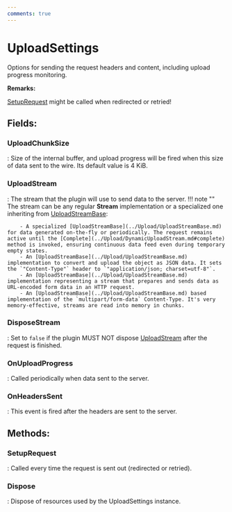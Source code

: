 ```yaml
---
comments: true
---
```

# UploadSettings

Options for sending the request headers and content, including upload progress monitoring. 

**Remarks:**

[SetupRequest](UploadSettings.md#setuprequest) might be called when redirected or retried!

## **Fields**:
### **UploadChunkSize**
: Size of the internal buffer, and upload progress will be fired when this size of data sent to the wire. Its default value is 4 KiB. 
### **UploadStream**
: The stream that the plugin will use to send data to the server. 
	!!! note ""
		The stream can be any regular **Stream** implementation or a specialized one inheriting from [UploadStreamBase](../Upload/UploadStreamBase.md): 

		- A specialized [UploadStreamBase](../Upload/UploadStreamBase.md) for data generated on-the-fly or periodically. The request remains active until the [Complete](../Upload/DynamicUploadStream.md#complete) method is invoked, ensuring continuous data feed even during temporary empty states.
		- An [UploadStreamBase](../Upload/UploadStreamBase.md) implementation to convert and upload the object as JSON data. It sets the `"Content-Type"` header to `"application/json; charset=utf-8"`.
		- An [UploadStreamBase](../Upload/UploadStreamBase.md) implementation representing a stream that prepares and sends data as URL-encoded form data in an HTTP request.
		- An [UploadStreamBase](../Upload/UploadStreamBase.md) based implementation of the `multipart/form-data` Content-Type. It's very memory-effective, streams are read into memory in chunks.



### **DisposeStream**
: Set to `false` if the plugin MUST NOT dispose [UploadStream](UploadSettings.md#uploadstream) after the request is finished. 
### **OnUploadProgress**
: Called periodically when data sent to the server. 
### **OnHeadersSent**
: This event is fired after the headers are sent to the server. 
## **Methods**:

### **SetupRequest**
: Called every time the request is sent out (redirected or retried). 

### **Dispose**
: Dispose of resources used by the UploadSettings instance. 